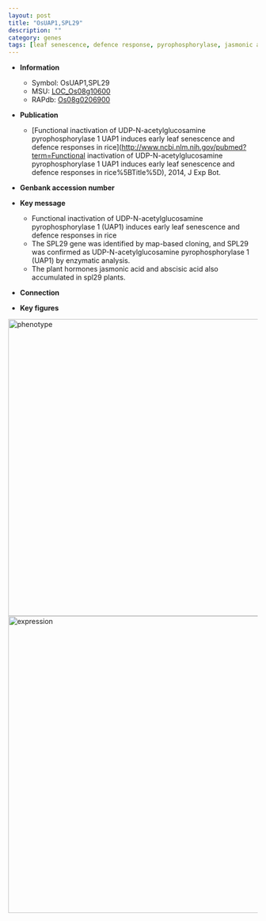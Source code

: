 ```yaml
---
layout: post
title: "OsUAP1,SPL29"
description: ""
category: genes
tags: [leaf senescence, defence response, pyrophosphorylase, jasmonic acid, abscisic acid]
---
```


* **Information**  
    + Symbol: OsUAP1,SPL29  
    + MSU: [LOC_Os08g10600](http://rice.plantbiology.msu.edu/cgi-bin/ORF_infopage.cgi?orf=LOC_Os08g10600)  
    + RAPdb: [Os08g0206900](http://rapdb.dna.affrc.go.jp/viewer/gbrowse_details/irgsp1?name=Os08g0206900)  

* **Publication**  
    + [Functional inactivation of UDP-N-acetylglucosamine pyrophosphorylase 1 UAP1 induces early leaf senescence and defence responses in rice](http://www.ncbi.nlm.nih.gov/pubmed?term=Functional inactivation of UDP-N-acetylglucosamine pyrophosphorylase 1 UAP1 induces early leaf senescence and defence responses in rice%5BTitle%5D), 2014, J Exp Bot.

* **Genbank accession number**  

* **Key message**  
    + Functional inactivation of UDP-N-acetylglucosamine pyrophosphorylase 1 (UAP1) induces early leaf senescence and defence responses in rice
    + The SPL29 gene was identified by map-based cloning, and SPL29 was confirmed as UDP-N-acetylglucosamine pyrophosphorylase 1 (UAP1) by enzymatic analysis.
    + The plant hormones jasmonic acid and abscisic acid also accumulated in spl29 plants.

* **Connection**  

* **Key figures**  
<img src="https://funricegenes.github.io/images/OsUAP1.pheno.png" alt="phenotype"  style="width: 600px;"/>

<img src="https://funricegenes.github.io/images/OsUAP1.exp.png" alt="expression"  style="width: 600px;"/>


